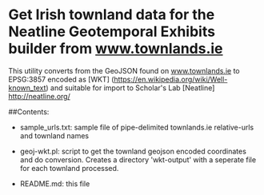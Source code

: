 # Get Irish townland data for the Neatline Geotemporal Exhibits builder from www.townlands.ie

This utility converts from the GeoJSON found on www.townlands.ie to EPSG:3857 encoded as [WKT] (https://en.wikipedia.org/wiki/Well-known_text) and suitable for import to Scholar's Lab [Neatline] http://neatline.org/

##Contents:

- sample_urls.txt: sample file of pipe-delimited townlands.ie relative-urls and townland names

- geoj-wkt.pl: script to get the townland geojson encoded coordinates and do conversion. Creates a directory 'wkt-output' with a seperate file for each townland processed.

- README.md: this file
